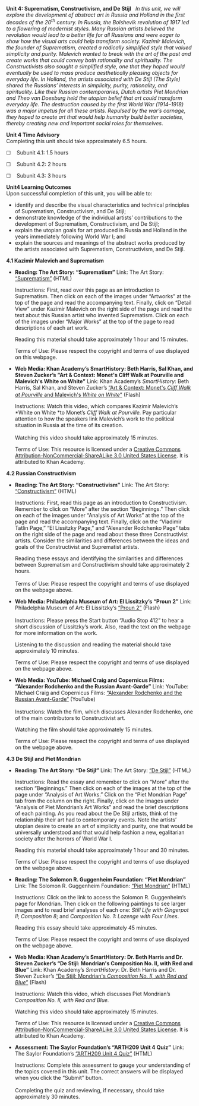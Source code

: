 **Unit 4: Suprematism, Constructivism, and De Stijl** <span
id="4"></span> 
*In this unit, we will explore the development of abstract art in Russia
and Holland in the first decades of the 20<sup>th</sup> century. In
Russia, the Bolshevik revolution of 1917 led to a flowering of modernist
styles. Many Russian artists believed the revolution would lead to a
better life for all Russians and were eager to show how the visual arts
could help transform society. Kazimir Malevich, the founder of
Suprematism, created a radically simplified style that valued simplicity
and purity. Malevich wanted to break with the art of the past and create
works that could convey both rationality and spirituality. The
Constructivists also sought a simplified style, one that they hoped
would eventually be used to mass produce aesthetically pleasing objects
for everyday life. In Holland, the artists associated with De Stijl (The
Style) shared the Russians’ interests in simplicity, purity,
rationality, and spirituality. Like their Russian contemporaries, Dutch
artists Piet Mondrian and Theo van Doesburg held the utopian belief that
art could transform everyday life. The destruction caused by the first
World War (1914–1918) was a major impetus for all these artists.
Repulsed by the war’s carnage, they hoped to create art that would help
humanity build better societies, thereby creating new and important
social roles for themselves*.

**Unit 4 Time Advisory**  
Completing this unit should take approximately 6.5 hours.  
  
 ☐    Subunit 4.1: 1.5 hours  
  
 ☐    Subunit 4.2: 2 hours  
  
 ☐    Subunit 4.3: 3 hours

**Unit4 Learning Outcomes**  
Upon successful completion of this unit, you will be able to:
-   identify and describe the visual characteristics and technical
    principles of Suprematism, Constructivism, and De Stijl;
-   demonstrate knowledge of the individual artists’ contributions to
    the development of Suprematism, Constructivism, and De Stijl;
-   explain the utopian goals for art produced in Russia and Holland in
    the years immediately following World War I; and
-   explain the sources and meanings of the abstract works produced by
    the artists associated with Suprematism, Constructivism, and De
    Stijl.

**4.1 Kazimir Malevich and Suprematism** <span id="4.1"></span> 
-   **Reading: The Art Story: “Suprematism”**
    Link: The Art Story:
    [“Suprematism”](http://www.theartstory.org/movement-suprematism.htm)
    (HTML)  
      
     Instructions: First, read over this page as an introduction to
    Suprematism. Then click on each of the images under “Artworks” at
    the top of the page and read the accompanying text. Finally, click
    on “Detail View” under Kazimir Malevich on the right side of the
    page and read the text about this Russian artist who invented
    Suprematism. Click on each of the images under “Major Works” at the
    top of the page to read descriptions of each art work.  
      
     Reading this material should take approximately 1 hour and 15
    minutes.  
      
     Terms of Use: Please respect the copyright and terms of use
    displayed on this webpage.

-   **Web Media: Khan Academy’s SmartHistory: Beth Harris, Sal Khan, and
    Steven Zucker’s “Art & Context: Monet's Cliff Walk at Pourville and
    Malevich's White on White”**
    Link: Khan Academy’s *SmartHistory*: Beth Harris, Sal Khan, and
    Steven Zucker’s<span
    style="color: rgb(102, 102, 102); font-family: Georgia, serif; font-size: 13px; line-height: 19px;"> </span>[“Art
    & Context: Monet's *Cliff Walk at Pourville* and Malevich's *White
    on
    White*”](http://smarthistory.khanacademy.org/suprematism-malevich.html)
    (Flash)  
      
     Instructions: Watch this video, which compares Kazimir Malevich’s
    *White on White *to Monet’s *Cliff Walk at Pourville.* Pay
    particular attention to how the speakers link Malevich’s work to the
    political situation in Russia at the time of its creation.  
        
     Watching this video should take approximately 15 minutes.  
      
     Terms of Use: This resource is licensed under a [Creative Commons
    Attribution-NonCommercial-ShareALike 3.0 United States
    License](http://creativecommons.org/licenses/by-nc-sa/3.0/us/). It
    is attributed to Khan Academy. 

**4.2 Russian Constructivism** <span id="4.2"></span> 
-   **Reading: The Art Story: “Constructivism”**
    Link: The Art Story:
    [“Constructivism”](http://www.theartstory.org/movement-constructivism.htm)
    (HTML)  
      
     Instructions: First, read this page as an introduction to
    Constructivism. Remember to click on “More” after the section
    “Beginnings.” Then click on each of the images under “Analysis of
    Art Works” at the top of the page and read the accompanying text.
    Finally, click on the “Vladimir Tatlin Page,” “El Lissitzky Page,”
    and “Alexander Rodchenko Page” tabs on the right side of the page
    and read about these three Constructivist artists. Consider the
    similarities and differences between the ideas and goals of the
    Constructivist and Suprematist artists.  
      
     Reading these essays and identifying the similarities and
    differences between Suprematism and Constructivism should take
    approximately 2 hours.  
        
     Terms of Use: Please respect the copyright and terms of use
    displayed on the webpage above.

-   **Web Media: Philadelphia Museum of Art: El Lissitzky’s “Proun 2”**
    Link: Philadelphia Museum of Art: El Lissitzky’s [“Proun
    2”](http://www.philamuseum.org/collections/permanent/53939.html) (Flash)  
        
     Instructions: Please press the Start button “Audio Stop 412” to
    hear a short discussion of Lissitzky’s work. Also, read the text on
    the webpage for more information on the work.  
      
     Listening to the discussion and reading the material should take
    approximately 10 minutes.  
      
     Terms of Use: Please respect the copyright and terms of use
    displayed on the webpage above.

-   **Web Media: YouTube: Michael Craig and Copernicus Films: “Alexander
    Rodchenko and the Russian Avant-Garde”**
    Link: YouTube: Michael Craig and Copernicus Films: [“Alexander
    Rodchenko and the Russian
    Avant-Garde”](http://www.youtube.com/watch?v=i29tL-LHyY8&feature=related) (YouTube)  
        
     Instructions: Watch the film, which discusses Alexander Rodchenko,
    one of the main contributors to Constructivist art.  
      
     Watching the film should take approximately 15 minutes.  
      
     Terms of Use: Please respect the copyright and terms of use
    displayed on the webpage above.

**4.3 De Stijl and Piet Mondrian** <span id="4.3"></span> 
-   **Reading: The Art Story: “De Stijl”**
    Link: The Art Story: [“De
    Stijl”](http://www.theartstory.org/movement-de-stijl.htm) (HTML)  
      
     Instructions: Read the essay and remember to click on “More” after
    the section “Beginnings.” Then click on each of the images at the
    top of the page under “Analysis of Art Works.” Click on the “Piet
    Mondrian Page” tab from the column on the right. Finally, click on
    the images under “Analysis of Piet Mondrian’s Art Works” and read
    the brief descriptions of each painting. As you read about the De
    Stijl artists, think of the relationship their art had to
    contemporary events. Note the artists’ utopian desire to create an
    art of simplicity and purity, one that would be universally
    understood and that would help fashion a new, egalitarian society
    after the horrors of World War I.  
      
     Reading this material should take approximately 1 hour and 30
    minutes.  
      
     Terms of Use: Please respect the copyright and terms of use
    displayed on the webpage above.

-   **Reading: The Solomon R. Guggenheim Foundation: “Piet Mondrian”**
    Link: The Solomon R. Guggenheim Foundation: [“Piet
    Mondrian”](http://www.guggenheim.org/new-york/collections/collection-online/show-list/artist/m/?search=Piet%20Mondrian)
    (HTML)  
      
     Instructions: Click on the link to access the Solomon R.
    Guggenheim’s page for Mondrian. Then click on the following
    paintings to see larger images and to read brief analyses of each
    one: *Still Life with Gingerpot II*; *Composition 8*; and
    *Composition No. 1: Lozenge with Four Lines*.  
      
     Reading this essay should take approximately 45 minutes.  
      
     Terms of Use: Please respect the copyright and terms of use
    displayed on the webpage above.

-   **Web Media: Khan Academy’s SmartHistory: Dr. Beth Harris and Dr.
    Steven Zucker’s “De Stijl: Mondrian's Composition No. II, with Red
    and Blue”**
    Link: Khan Academy’s *SmartHistory*: Dr. Beth Harris and Dr. Steven
    Zucker’s [“De Stijl: Mondrian's *Composition No. II, with Red and
    Blue*”](http://smarthistory.khanacademy.org/de-stijl-mondrian.html)
    (Flash)  
      
     Instructions: Watch this video, which discusses Piet Mondrian’s
    C*omposition No. II, with Red and Blue.*  
      
     Watching this video should take approximately 15 minutes.  
      
     Terms of Use: This resource is licensed under a [Creative Commons
    Attribution-NonCommercial-ShareALike 3.0 United States
    License](http://creativecommons.org/licenses/by-nc-sa/3.0/us/). It
    is attributed to Khan Academy. 

-   **Assessment: The Saylor Foundation’s “ARTH209 Unit 4 Quiz”**
    Link: The Saylor Foundation’s [“ARTH209 Unit 4
    Quiz”](http://school.saylor.org/mod/quiz/view.php?id=1367) (HTML)  
      
     Instructions: Complete this assessment to gauge your understanding
    of the topics covered in this unit. The correct answers will be
    displayed when you click the “Submit” button.  
        
     Completing the quiz and reviewing, if necessary, should take
    approximately 30 minutes.


